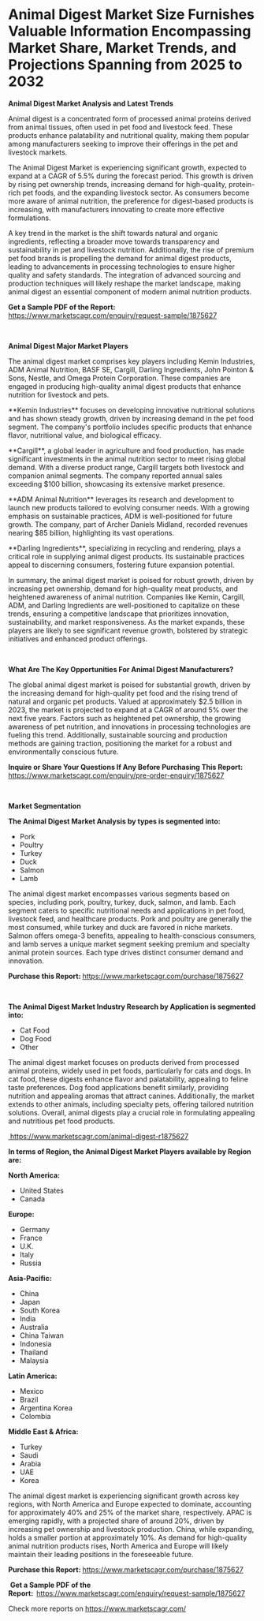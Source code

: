 <p><h1>Animal Digest Market Size Furnishes Valuable Information Encompassing Market Share, Market Trends, and Projections Spanning from 2025 to 2032</h1></p><p><strong>Animal Digest Market Analysis and Latest Trends</strong></p>
<p><p>Animal digest is a concentrated form of processed animal proteins derived from animal tissues, often used in pet food and livestock feed. These products enhance palatability and nutritional quality, making them popular among manufacturers seeking to improve their offerings in the pet and livestock markets.</p><p>The Animal Digest Market is experiencing significant growth, expected to expand at a CAGR of 5.5% during the forecast period. This growth is driven by rising pet ownership trends, increasing demand for high-quality, protein-rich pet foods, and the expanding livestock sector. As consumers become more aware of animal nutrition, the preference for digest-based products is increasing, with manufacturers innovating to create more effective formulations.</p><p>A key trend in the market is the shift towards natural and organic ingredients, reflecting a broader move towards transparency and sustainability in pet and livestock nutrition. Additionally, the rise of premium pet food brands is propelling the demand for animal digest products, leading to advancements in processing technologies to ensure higher quality and safety standards. The integration of advanced sourcing and production techniques will likely reshape the market landscape, making animal digest an essential component of modern animal nutrition products.</p></p>
<p><strong>Get a Sample PDF of the Report:&nbsp;</strong> <a href="https://www.marketscagr.com/enquiry/request-sample/1875627?utm_campaign=2822&utm_medium=2&utm_source=Github&utm_content=ia&utm_term=01042025&utm_id=animal-digest">https://www.marketscagr.com/enquiry/request-sample/1875627</a></p>
<p>&nbsp;</p>
<p><strong>Animal Digest Major Market Players</strong></p>
<p><p>The animal digest market comprises key players including Kemin Industries, ADM Animal Nutrition, BASF SE, Cargill, Darling Ingredients, John Pointon & Sons, Nestle, and Omega Protein Corporation. These companies are engaged in producing high-quality animal digest products that enhance nutrition for livestock and pets.</p><p>**Kemin Industries** focuses on developing innovative nutritional solutions and has shown steady growth, driven by increasing demand in the pet food segment. The company's portfolio includes specific products that enhance flavor, nutritional value, and biological efficacy.</p><p>**Cargill**, a global leader in agriculture and food production, has made significant investments in the animal nutrition sector to meet rising global demand. With a diverse product range, Cargill targets both livestock and companion animal segments. The company reported annual sales exceeding $100 billion, showcasing its extensive market presence.</p><p>**ADM Animal Nutrition** leverages its research and development to launch new products tailored to evolving consumer needs. With a growing emphasis on sustainable practices, ADM is well-positioned for future growth. The company, part of Archer Daniels Midland, recorded revenues nearing $85 billion, highlighting its vast operations.</p><p>**Darling Ingredients**, specializing in recycling and rendering, plays a critical role in supplying animal digest products. Its sustainable practices appeal to discerning consumers, fostering future expansion potential. </p><p>In summary, the animal digest market is poised for robust growth, driven by increasing pet ownership, demand for high-quality meat products, and heightened awareness of animal nutrition. Companies like Kemin, Cargill, ADM, and Darling Ingredients are well-positioned to capitalize on these trends, ensuring a competitive landscape that prioritizes innovation, sustainability, and market responsiveness. As the market expands, these players are likely to see significant revenue growth, bolstered by strategic initiatives and enhanced product offerings.</p></p>
<p>&nbsp;</p>
<p><strong>What Are The Key Opportunities For Animal Digest Manufacturers?</strong></p>
<p><p>The global animal digest market is poised for substantial growth, driven by the increasing demand for high-quality pet food and the rising trend of natural and organic pet products. Valued at approximately $2.5 billion in 2023, the market is projected to expand at a CAGR of around 5% over the next five years. Factors such as heightened pet ownership, the growing awareness of pet nutrition, and innovations in processing technologies are fueling this trend. Additionally, sustainable sourcing and production methods are gaining traction, positioning the market for a robust and environmentally conscious future.</p></p>
<p><strong>Inquire or Share Your Questions If Any Before Purchasing This Report:</strong> <a href="https://www.marketscagr.com/enquiry/pre-order-enquiry/1875627?utm_campaign=2822&utm_medium=2&utm_source=Github&utm_content=ia&utm_term=01042025&utm_id=animal-digest">https://www.marketscagr.com/enquiry/pre-order-enquiry/1875627</a></p>
<p>&nbsp;</p>
<p><strong>Market Segmentation</strong></p>
<p><strong>The Animal Digest Market Analysis by types is segmented into:</strong></p>
<p><ul><li>Pork</li><li>Poultry</li><li>Turkey</li><li>Duck</li><li>Salmon</li><li>Lamb</li></ul></p>
<p><p>The animal digest market encompasses various segments based on species, including pork, poultry, turkey, duck, salmon, and lamb. Each segment caters to specific nutritional needs and applications in pet food, livestock feed, and healthcare products. Pork and poultry are generally the most consumed, while turkey and duck are favored in niche markets. Salmon offers omega-3 benefits, appealing to health-conscious consumers, and lamb serves a unique market segment seeking premium and specialty animal protein sources. Each type drives distinct consumer demand and innovation.</p></p>
<p><strong>Purchase this Report:&nbsp;</strong><a href="https://www.marketscagr.com/purchase/1875627?utm_campaign=2822&utm_medium=2&utm_source=Github&utm_content=ia&utm_term=01042025&utm_id=animal-digest">https://www.marketscagr.com/purchase/1875627</a></p>
<p>&nbsp;</p>
<p><strong>The Animal Digest Market Industry Research by Application is segmented into:</strong></p>
<p><ul><li>Cat Food</li><li>Dog Food</li><li>Other</li></ul></p>
<p><p>The animal digest market focuses on products derived from processed animal proteins, widely used in pet foods, particularly for cats and dogs. In cat food, these digests enhance flavor and palatability, appealing to feline taste preferences. Dog food applications benefit similarly, providing nutrition and appealing aromas that attract canines. Additionally, the market extends to other animals, including specialty pets, offering tailored nutrition solutions. Overall, animal digests play a crucial role in formulating appealing and nutritious pet food products.</p></p>
<p><a href="https://www.marketscagr.com/animal-digest-r1875627?utm_campaign=2822&utm_medium=2&utm_source=Github&utm_content=ia&utm_term=01042025&utm_id=animal-digest">&nbsp;https://www.marketscagr.com/animal-digest-r1875627</a></p>
<p><strong>In terms of Region, the Animal Digest Market Players available by Region are:</strong></p>
<p>
    <p> <strong> North America: </strong>
        <ul>
            <li>United States</li>
            <li>Canada</li>
        </ul>
        </p> 
    <p> <strong> Europe: </strong>
        <ul>
            <li>Germany</li>
            <li>France</li>
            <li>U.K.</li>
            <li>Italy</li>
            <li>Russia</li>
        </ul>
        </p> 
    <p> <strong> Asia-Pacific: </strong>
        <ul>
            <li>China</li>
            <li>Japan</li>
            <li>South Korea</li>
            <li>India</li>
            <li>Australia</li>
            <li>China Taiwan</li>
            <li>Indonesia</li>
            <li>Thailand</li>
            <li>Malaysia</li>
        </ul>
        </p> 
    <p> <strong> Latin America: </strong>
        <ul>
            <li>Mexico</li>
            <li>Brazil</li>
            <li>Argentina Korea</li>
            <li>Colombia</li>
        </ul>
        </p> 
    <p> <strong> Middle East & Africa: </strong>
        <ul>
            <li>Turkey</li>
            <li>Saudi</li>
            <li>Arabia</li>
            <li>UAE</li>
            <li>Korea</li>
        </ul>
    </p>
    </p>
<p><p>The animal digest market is experiencing significant growth across key regions, with North America and Europe expected to dominate, accounting for approximately 40% and 25% of the market share, respectively. APAC is emerging rapidly, with a projected share of around 20%, driven by increasing pet ownership and livestock production. China, while expanding, holds a smaller portion at approximately 10%. As demand for high-quality animal nutrition products rises, North America and Europe will likely maintain their leading positions in the foreseeable future.</p></p>
<p><strong>Purchase this Report: </strong><a href="https://www.marketscagr.com/purchase/1875627?utm_campaign=2822&utm_medium=2&utm_source=Github&utm_content=ia&utm_term=01042025&utm_id=animal-digest">https://www.marketscagr.com/purchase/1875627</a></p>
<p>&nbsp;<strong>Get a Sample PDF of the Report:&nbsp;&nbsp;</strong><a href="https://www.marketscagr.com/enquiry/request-sample/1875627?utm_campaign=2822&utm_medium=2&utm_source=Github&utm_content=ia&utm_term=01042025&utm_id=animal-digest">https://www.marketscagr.com/enquiry/request-sample/1875627</a></p>
<p><strong></strong></p>
<p>Check more reports on <a href="https://www.marketscagr.com/?utm_campaign=2822&utm_medium=2&utm_source=Github&utm_content=ia&utm_term=01042025&utm_id=animal-digest">https://www.marketscagr.com/</a></p>